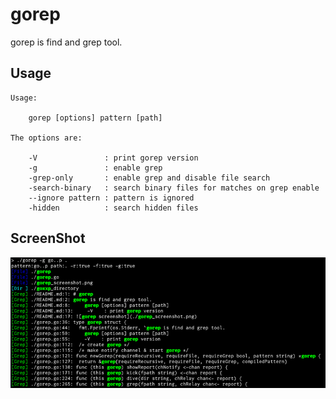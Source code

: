 # gorep
gorep is find and grep tool.

## Usage
```
Usage:

    gorep [options] pattern [path]

The options are:

    -V               : print gorep version
    -g               : enable grep
    -grep-only       : enable grep and disable file search
    -search-binary   : search binary files for matches on grep enable
    --ignore pattern : pattern is ignored
    -hidden          : search hidden files
```

## ScreenShot
![gorep screenshot](./gorep_screenshot.png)


